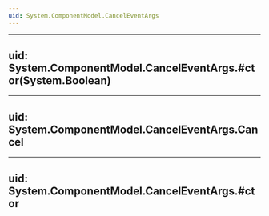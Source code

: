```yaml
---
uid: System.ComponentModel.CancelEventArgs
---
```


---
uid: System.ComponentModel.CancelEventArgs.#ctor(System.Boolean)
---

---
uid: System.ComponentModel.CancelEventArgs.Cancel
---

---
uid: System.ComponentModel.CancelEventArgs.#ctor
---
